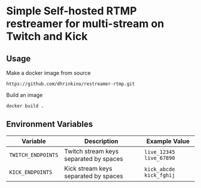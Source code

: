 # Simple Self-hosted RTMP restreamer for multi-stream on Twitch and Kick

## Usage

Make a docker image from source

```
https://github.com/dhrinkino/restreamer-rtmp.git
```

Build an image

```
docker build .
```

## Environment Variables

| Variable          | Description                                     | Example Value                               |
|------------------|-------------------------------------------------|---------------------------------------------|
| `TWITCH_ENDPOINTS` | Twitch stream keys separated by spaces          | `live_12345 live_67890`                     |
| `KICK_ENDPOINTS`   | Kick stream keys separated by spaces            | `kick_abcde kick_fghij`                     |